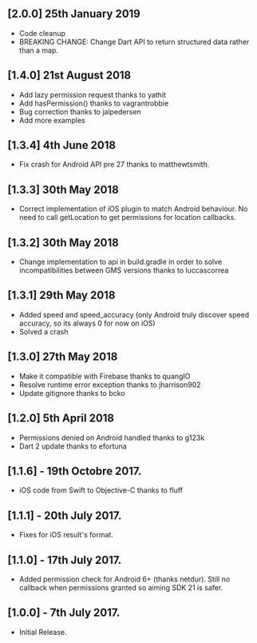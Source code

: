 ## [2.0.0] 25th January 2019
* Code cleanup
* BREAKING CHANGE: Change Dart API to return structured data rather than a map.

## [1.4.0] 21st August 2018
* Add lazy permission request thanks to yathit
* Add hasPermission() thanks to vagrantrobbie
* Bug correction thanks to jalpedersen
* Add more examples  

## [1.3.4] 4th June 2018
* Fix crash for Android API pre 27 thanks to matthewtsmith.


## [1.3.3] 30th May 2018
* Correct implementation of iOS plugin to match Android behaviour. No need to call getLocation 
to get permissions for location callbacks.


## [1.3.2] 30th May 2018
* Change implementation to api in build.gradle in order to solve incompatibilities between 
GMS versions thanks to luccascorrea 

## [1.3.1] 29th May 2018
* Added speed and speed_accuracy (only Android truly discover speed accuracy, so its always 0 for now on iOS)
* Solved a crash


## [1.3.0] 27th May 2018
* Make it compatible with Firebase thanks to quangIO
* Resolve runtime error exception thanks to jharrison902  
* Update gitignore thanks to bcko


## [1.2.0] 5th April 2018
* Permissions denied on Android handled thanks to g123k 
* Dart 2 update thanks to efortuna

## [1.1.6] - 19th Octobre 2017.

* iOS code from Swift to Objective-C thanks to fluff

## [1.1.1] - 20th July 2017.

* Fixes for iOS result's format.


## [1.1.0] - 17th July 2017.

* Added permission check for Android 6+ (thanks netdur). Still no callback when permissions granted
so aiming SDK 21 is safer.

## [1.0.0] - 7th July 2017.

* Initial Release.
